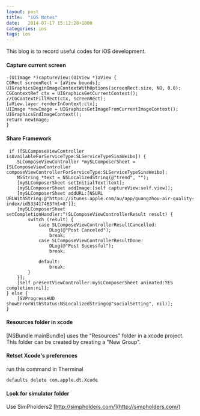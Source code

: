 ```yaml
---
layout: post
title:  "iOS Notes"
date:   2014-07-17 15:12:28+1000
categories: ios
tags: ios
---
```

This blog is to record useful codes for iOS development.

#### Capture current screen
    -(UIImage *)captureView:(UIView *)aView {
    CGRect screenRect = [aView bounds];
    UIGraphicsBeginImageContextWithOptions(screenRect.size, NO, 0.0);
    CGContextRef ctx = UIGraphicsGetCurrentContext();
    //CGContextFillRect(ctx, screenRect);
    [aView.layer renderInContext:ctx];
    UIImage *newImage = UIGraphicsGetImageFromCurrentImageContext();
    UIGraphicsEndImageContext();
    return newImage;
    }

#### Share Framework
     if ([SLComposeViewController isAvailableForServiceType:SLServiceTypeSinaWeibo]) {
        SLComposeViewController *mySLComposerSheet = [SLComposeViewController composeViewControllerForServiceType:SLServiceTypeSinaWeibo];
        NSString *text = NSLocalizedString(@"trend", "");
        [mySLComposerSheet setInitialText:text];
        [mySLComposerSheet addImage:[self captureView:self.view]];
        [mySLComposerSheet addURL:[NSURL URLWithString:@"https://itunes.apple.com/au/app/guangzhou-air-quality-index/id533417463?mt=8"]];
        [mySLComposerSheet setCompletionHandler:^(SLComposeViewControllerResult result) {
            switch (result) {
                case SLComposeViewControllerResultCancelled:
                    DLog(@"Post Canceled");
                    break;
                case SLComposeViewControllerResultDone:
                    DLog(@"Post Sucessful");
                    break;

                default:
                    break;
            }
        }];
        [self presentViewController:mySLComposerSheet animated:YES completion:nil];
    } else {
        [SVProgressHUD showErrorWithStatus:NSLocalizedString(@"socialSetting", nil)];
    }

#### Resources folder in xcode
[NSBundle mainBundle] uses the "Resources" folder in a xcode project. This folder can be created by creating a "New Group".

#### Retset Xcode's preferences
run this command in Therminal

    defaults delete com.apple.dt.Xcode


#### Look for simulator folder
Use SimPholders2 [http://simpholders.com/](http://simpholders.com/)      
